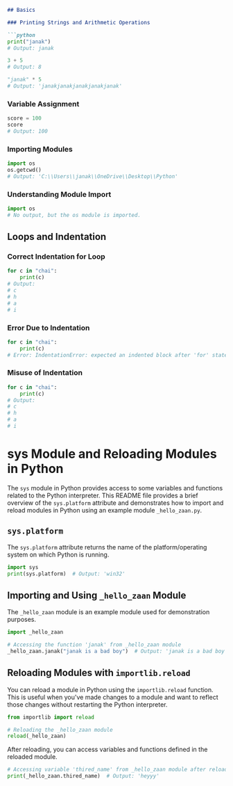```markdown
## Basics

### Printing Strings and Arithmetic Operations

```python
print("janak") 
# Output: janak

3 + 5
# Output: 8  

"janak" * 5
# Output: 'janakjanakjanakjanakjanak'
```

### Variable Assignment

```python
score = 100
score
# Output: 100 
```

### Importing Modules

```python
import os
os.getcwd()
# Output: 'C:\\Users\\janak\\OneDrive\\Desktop\\Python'
```

### Understanding Module Import

```python
import os
# No output, but the os module is imported.
```

## Loops and Indentation

### Correct Indentation for Loop

```python
for c in "chai":
    print(c) 
# Output:
# c
# h
# a
# i
```

### Error Due to Indentation

```python
for c in "chai":
    print(c) 
# Error: IndentationError: expected an indented block after 'for' statement on line 1
```

### Misuse of Indentation

```python
for c in "chai":
    print(c)     
# Output:
# c
# h
# a
# i
```

# sys Module and Reloading Modules in Python

The `sys` module in Python provides access to some variables and functions related to the Python interpreter. This README file provides a brief overview of the `sys.platform` attribute and demonstrates how to import and reload modules in Python using an example module `_hello_zaan.py`.

## `sys.platform`

The `sys.platform` attribute returns the name of the platform/operating system on which Python is running. 

```python
import sys
print(sys.platform)  # Output: 'win32'
```

## Importing and Using `_hello_zaan` Module

The `_hello_zaan` module is an example module used for demonstration purposes.

```python
import _hello_zaan

# Accessing the function 'janak' from _hello_zaan module
_hello_zaan.janak("janak is a bad boy")  # Output: 'janak is a bad boy'
```

## Reloading Modules with `importlib.reload`

You can reload a module in Python using the `importlib.reload` function. This is useful when you've made changes to a module and want to reflect those changes without restarting the Python interpreter.

```python
from importlib import reload

# Reloading the _hello_zaan module
reload(_hello_zaan)
```

After reloading, you can access variables and functions defined in the reloaded module.

```python
# Accessing variable 'thired_name' from _hello_zaan module after reloading
print(_hello_zaan.thired_name)  # Output: 'heyyy'
```

